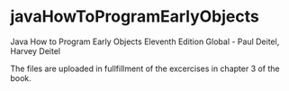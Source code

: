 # javaHowToProgramEarlyObjects
Java How to Program Early Objects Eleventh Edition Global - Paul Deitel, Harvey Deitel

The files are uploaded in fullfillment of the excercises in chapter 3 of the book. 
